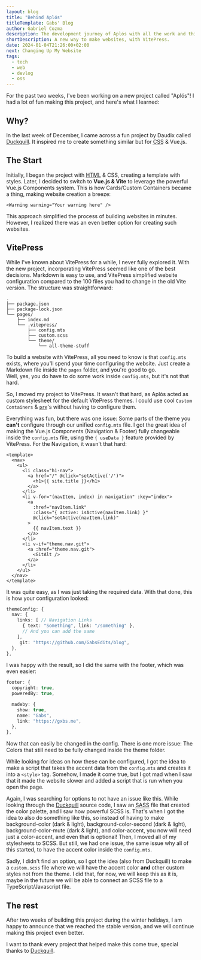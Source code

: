 ```yaml
---
layout: blog
title: "Behind Aplós"
titleTemplate: Gabs' Blog
author: Gabriel Cozma
description: The development journey of Aplós with all the work and thinking behind it.
shortDescription: A new way to make websites, with VitePress.
date: 2024-01-04T21:26:00+02:00
next: Changing Up My Website
tags:
  - tech
  - web
  - devlog
  - oss
---
```


For the past two weeks, I've been working on a new project called "Aplós"! I had a lot of fun making this project, and here's what I learned:

## Why?

In the last week of December, I came across a fun project by Daudix called [Duckquill](https://daudix.codeberg.page/duckquill/). It inspired me to create something similar but for <abbr title="Cascading Style Sheets">CSS</abbr> & Vue.js.

## The Start

Initially, I began the project with <abbr title="HyperText Markup Language">HTML</abbr> & CSS, creating a template with styles. Later, I decided to switch to **Vue.js & Vite** to leverage the powerful Vue.js Components system. This is how Cards/Custom Containers became a thing, making website creation a breeze:

```vue
<Warning warning="Your warning here" />
```

This approach simplified the process of building websites in minutes. However, I realized there was an even better option for creating such websites.

## VitePress

While I've known about VitePress for a while, I never fully explored it. With the new project, incorporating VitePress seemed like one of the best decisions. Markdown is easy to use, and VitePress simplified website configuration compared to the 100 files you had to change in the old Vite version. The structure was straightforward:

```
.
├── package.json
├── package-lock.json
└── pages/
    ├── index.md
    └── .vitepress/
        ├── config.mts
        ├── custom.scss
        └── theme/
            └── all-theme-stuff
```

To build a website with VitePress, all you need to know is that `config.mts` exists, where you'll spend your time configuring the website. Just create a Markdown file inside the `pages` folder, and you're good to go.\
Well, yes, you do have to do some work inside `config.mts`, but it's not that hard.

So, I moved my project to VitePress. It wasn't that hard, as Aplós acted as custom stylesheet for the default VitePress themes. I could use cool `Custom Containers` & <abbr title="Preformatted text">`pre`</abbr>'s without having to configure them.

Everything was fun, but there was one issue: Some parts of the theme you **can't** configure through our unified `config.mts` file. I got the great idea of making the Vue.js Components (Navigation & Footer) fully changeable inside the `config.mts` file, using the `{ useData }` feature provided by VitePress. For the Navigation, it wasn't that hard:

```vue
<template>
  <nav>
    <ul>
      <li class="h1-nav">
        <a href="/" @click="setActive('/')">
          <h1>{{ site.title }}</h1>
        </a>
      </li>
      <li v-for="(navItem, index) in navigation" :key="index">
        <a
          :href="navItem.link"
          :class="{ active: isActive(navItem.link) }"
          @click="setActive(navItem.link)"
        >
          {{ navItem.text }}
        </a>
      </li>
      <li v-if="theme.nav.git">
        <a :href="theme.nav.git">
          <GitAlt />
        </a>
      </li>
    </ul>
  </nav>
</template>
```

It was quite easy, as I was just taking the required data. With that done, this is how your configuration looked:

```ts
themeConfig: {
  nav: {
    links: [ // Navigation Links
      { text: "Something", link: "/something" },
      // And you can add the same
    ],
     git: "https://github.com/GabsEdits/blog",
  },
},
```

I was happy with the result, so I did the same with the footer, which was even easier:

```ts
footer: {
  copyright: true,
  poweredBy: true,

  madeby: {
    show: true,
    name: "Gabs",
    link: "https://gxbs.me",
  },
},
```

Now that can easily be changed in the config. There is one more issue: The Colors that still need to be fully changed inside the theme folder.

While looking for ideas on how these can be configured, I got the idea to make a script that takes the accent data from the `config.mts` and creates it into a `<style>` tag. Somehow, I made it come true, but I got mad when I saw that it made the website slower and added a script that is run when you open the page.

Again, I was searching for options to not have an issue like this. While looking through the [Duckquill](https://daudix.codeberg.page/duckquill/) source code, I saw an <abbr title="Syntactically Awesome Style Sheets">SASS</abbr> file that created the color palette, and I saw how powerful SCSS is. That's when I got the idea to also do something like this, so instead of having to make background-color (dark & light), background-color-second (dark & light), background-color-mute (dark & light), and color-accent, you now will need just a color-accent, and even that is optional! Then, I moved all of my stylesheets to SCSS. But still, we had one issue, the same issue why all of this started, to have the accent color inside the `config.mts`.

Sadly, I didn't find an option, so I got the idea (also from Duckquill) to make a `custom.scss` file where we will have the accent color **and** other custom styles not from the theme. I did that, for now, we will keep this as it is, maybe in the future we will be able to connect an SCSS file to a TypeScript/Javascript file.

## The rest

After two weeks of building this project during the winter holidays, I am happy to announce that we reached the stable version, and we will continue making this project even better.

I want to thank every project that helped make this come true, special thanks to [Duckquill](https://daudix.codeberg.page/duckquill/).

